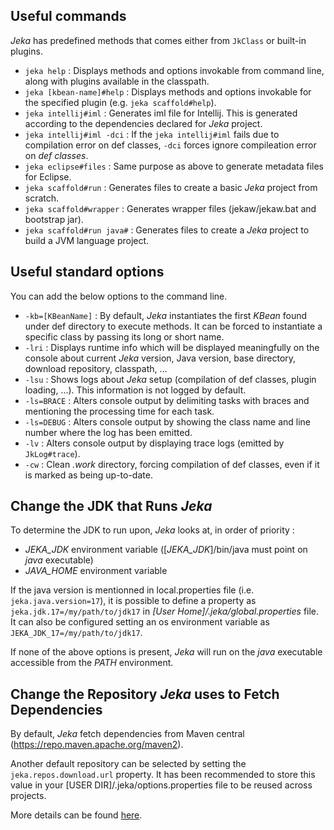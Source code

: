 ## Useful commands 

_Jeka_ has predefined methods that comes either from `JkClass` or built-in plugins. 

* `jeka help` : Displays methods and options invokable from command line, along with plugins available in the classpath.
* `jeka [kbean-name]#help` : Displays methods and options invokable for the specified plugin (e.g. `jeka scaffold#help`).
* `jeka intellij#iml` : Generates iml file for Intellij. This is generated according to the dependencies declared for _Jeka_ project.
* `jeka intellij#iml -dci` : If the `jeka intellij#iml` fails due to compilation error on def classes, `-dci` forces ignore compileation error on *def classes*.
* `jeka eclipse#files` : Same purpose as above to generate metadata files for Eclipse.
* `jeka scaffold#run` : Generates files to create a basic _Jeka_ project from scratch.
* `jeka scaffold#wrapper` : Generates wrapper files (jekaw/jekaw.bat and bootstrap jar).
* `jeka scaffold#run java#` : Generates files to create a _Jeka_ project to build a JVM language project.

## Useful standard options

You can add the below options to the command line.

* `-kb=[KBeanName]` : By default, _Jeka_ instantiates the first _KBean_ found under def directory to execute methods. 
It can be forced to instantiate a specific class by passing its long or short name. 
* `-lri` : Displays runtime info which will be displayed meaningfully on the console about current _Jeka_ version, Java version, base directory, download repository, classpath, ...
* `-lsu` : Shows logs about _Jeka_ setup (compilation of def classes, plugin loading, ...). This information is not logged by default.
* `-ls=BRACE` : Alters console output by delimiting tasks with braces and mentioning the processing time for each task.
* `-ls=DEBUG` : Alters console output by showing the class name and line number where the log has been emitted.
* `-lv` : Alters console output by displaying trace logs (emitted by `JkLog#trace`).
* `-cw` : Clean _.work_ directory, forcing compilation of def classes, even if it is marked as being up-to-date.

## Change the JDK that Runs _Jeka_

To determine the JDK to run upon, _Jeka_ looks at, in order of priority :

* _JEKA_JDK_ environment variable ([_JEKA_JDK_]/bin/java must point on _java_ executable)
* _JAVA_HOME_ environment variable 

If the java version is mentionned in local.properties file (i.e. `jeka.java.version=17`), it is possible to define a property as `jeka.jdk.17=/my/path/to/jdk17` in *[User Home]/.jeka/global.properties* file. It can also be configured setting an os environment variable as `JEKA_JDK_17=/my/path/to/jdk17`. 

If none of the above options is present, _Jeka_ will run on the _java_ executable accessible from the _PATH_ environment.

## Change the Repository _Jeka_ uses to Fetch Dependencies 

By default, _Jeka_ fetch dependencies from Maven central (https://repo.maven.apache.org/maven2).

Another default repository can be selected by setting the `jeka.repos.download.url` property. 
It has been recommended to store this value in your [USER DIR]/.jeka/options.properties file to be reused across projects.

More details can be found [here](https://jeka-dev.github.io/jeka/reference-guide/execution-engine-properties/#repositories).
